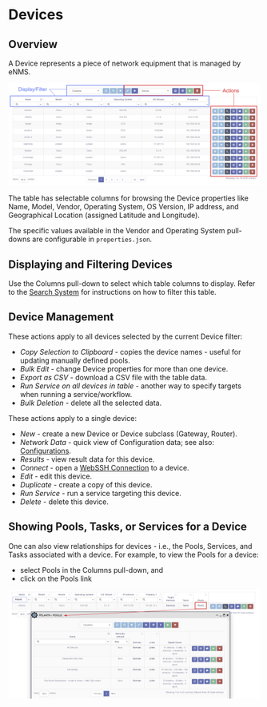 # Devices

## Overview 

A Device represents a piece of network equipment that is managed by eNMS.

![Devices Table](../_static/inventory/devices/devices_table_1.png)

The table has selectable columns for browsing the Device properties like Name, Model, 
Vendor, Operating System, OS Version, IP address, and Geographical Location (assigned 
Latitude and Longitude).  

The specific values available in the Vendor and Operating System pull-downs are 
configurable in `properties.json`.

## Displaying and Filtering Devices

Use the Columns pull-down to select which table columns to display.
Refer to the [Search System](../../advanced/search_system/) for instructions on 
how to filter this table.
 
## Device Management

These actions apply to all devices selected by the current Device filter: 

- *Copy Selection to Clipboard* - copies the device names - useful for updating manually
   defined pools.
- *Bulk Edit* - change Device properties for more than one device.
- *Export as CSV* - download a CSV file with the table data.   
- *Run Service on all devices in table* - another way to specify targets when running a service/workflow.
- *Bulk Deletion* - delete all the selected data.

These actions apply to a single device: 

- *New* - create a new Device or Device subclass (Gateway, Router).
- *Network Data* - quick view of Configuration data; see also: [Configurations](../configuration_management/).
- *Results* - view result data for this device.
- *Connect* - open a [WebSSH Connection](../web_connection/) to a device.
- *Edit* - edit this device.
- *Duplicate* - create a copy of this device. 
- *Run Service* - run a service targeting this device. 
- *Delete* - delete this device.


## Showing Pools, Tasks, or Services for a Device 

One can also view relationships for devices - i.e., the Pools, Services, and Tasks 
associated with a device.  For example, to view the Pools for a device:

- select Pools in the Columns pull-down, and  
- click on the Pools link

![Pools for a Device](../_static/inventory/devices/devices_table_with_pools.png)



